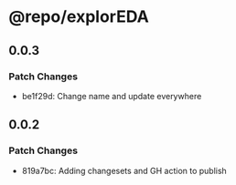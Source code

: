 # @repo/explorEDA

## 0.0.3

### Patch Changes

- be1f29d: Change name and update everywhere

## 0.0.2

### Patch Changes

- 819a7bc: Adding changesets and GH action to publish
